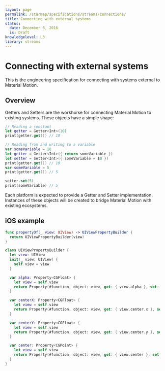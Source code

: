 ```yaml
---
layout: page
permalink: /starmap/specifications/streams/connections/
title: Connecting with external systems
status:
  date: December 6, 2016
  is: Draft
knowledgelevel: L3
library: streams
---
```


# Connecting with external systems

This is the engineering specification for connecting with systems external to Material Motion.

## Overview

Getters and Setters are the workhorse for connecting Material Motion to existing systems. These
objects have a simple shape:

```swift
// Reading a constant
let getter = Getter<Int>(10)
print(getter.get()) // 10
```

```swift
// Reading from and writing to a variable
var someVariable = 10
let getter = Getter<Int>({ return someVariable })
let setter = Setter<Int>({ someVariable = $0 })
print(getter.get()) // 10
var someVariable = 5
print(getter.get()) // 5

setter.set(5)
print(someVariable) // 5
```

Each platform is expected to provide a Getter and Setter implementation. Instances of these objects
will be created to bridge Material Motion with existing ecosystems.

## iOS example

```swift
func propertyOf(_ view: UIView) -> UIViewPropertyBuilder {
  return UIViewPropertyBuilder(view)
}

class UIViewPropertyBuilder {
  let view: UIView
  init(_ view: UIView) {
    self.view = view
  }

  var alpha: Property<CGFloat> {
    let view = self.view
    return Property(#function, object: view, get: { view.alpha }, set: { view.alpha = $0 })
  }

  var centerX: Property<CGFloat> {
    let view = self.view
    return Property(#function, object: view, get: { view.center.x }, set: { view.center.x = $0 })
  }

  var centerY: Property<CGFloat> {
    let view = self.view
    return Property(#function, object: view, get: { view.center.y }, set: { view.center.y = $0 })
  }

  var center: Property<CGPoint> {
    let view = self.view
    return Property(#function, object: view, get: { view.center }, set: { view.center = $0 })
  }
}
```
